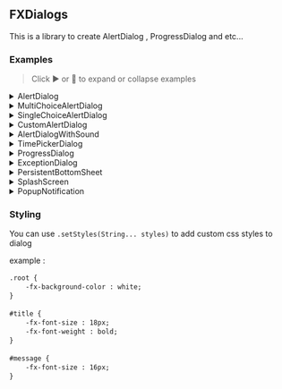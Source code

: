 ## FXDialogs

This is a library to create AlertDialog , ProgressDialog and etc...

### Examples

> Click ▶️ or 🔽 to expand or collapse examples

<details>
<summary>AlertDialog</summary>

```java
var alert = new AlertDialog.Builder()
        .setDialogTitle("Title")
        .setDialogMessage("Message")
        .setPositiveButton("Ok", System.out::println)
        .create();
alert.initModality(Modality.APPLICATION_MODAL);
alert.setTitle(alert.getDialogTitle());
alert.show();
```

<img src="images/alert-dialog-demo-1.png" alt="AlertDialog">
</details>

<details>
<summary>MultiChoiceAlertDialog</summary>

```java
var alert = new AlertDialog.Builder()
        .setDialogTitle("Title")
        .setDialogMessage("Message")
        .setPositiveButton("Ok", System.out::println)
        .setMultiChoiceItems(new String[]{"A","B","C","D","E"}, new Integer[]{0,2,3}, (which, isChecked) -> {
            if (isChecked)
                System.out.println(which + " checked");
            })
        .create();
alert.initModality(Modality.APPLICATION_MODAL);
alert.setTitle(alert.getDialogTitle());
alert.show();
```

<img src="images/alert-dialog-demo-2.png" alt="MultiChoiceAlertDialog">
</details>

<details>
<summary>SingleChoiceAlertDialog</summary>

```java
var alert = new AlertDialog.Builder()
        .setDialogTitle("Title")
        .setDialogMessage("Message")
        .setPositiveButton("Ok", System.out::println)
        .setSingleChoiceItems(new String[]{"A","B","C","D"}, 2, which -> System.out.println(which + "checked"))
        .create(); 
alert.initModality(Modality.APPLICATION_MODAL);
alert.setTitle(alert.getDialogTitle());
alert.show();
```

<img src="images/alert-diaog-demo-3.png" alt="SingleChoiceAlertDialog">
</details>

<details>
<summary>CustomAlertDialog</summary>

```java
var customNodeContainer = new HBox();
customNodeContainer.setPadding(new Insets(10));
var textField = new TextField();
HBox.setHgrow(textField, Priority.ALWAYS);
textField.setPromptText("Name");   
                       
customNodeContainer.getChildren().add(textField);

var alert = new AlertDialog.Builder()
        .setDialogTitle("Name")
        .setDialogMessage("Enter your name in below text field")
        .setPositiveButton("Ok", which -> System.out.println(textField.getText()))
        .setNode(customNodeContainer)
        .create();
alert.initModality(Modality.APPLICATION_MODAL);
alert.setTitle(alert.getDialogTitle());
alert.show();
```

<img src="images/alert-dialog-demo-4.png" alt="CustomAlertDialog">
</details>

<details>
<summary>AlertDialogWithSound</summary>

```java
var alert = new AlertDialog.Builder()   
        .setDialogTitle("DialogWithSound")
        .setDialogMessage("The sound will be play when dialog shown")
        .setPositiveButton("Ok", System.out::println)
        .setSound(Sounds.ChimesGlassy)
        .create();
alert.initModality(Modality.APPLICATION_MODAL);
alert.setTitle(alert.getDialogTitle());
alert.show();
```

Note : you should add javafx.media dependency when you want to use sounds
</details>


<details>
<summary>TimePickerDialog</summary>

```java
var timePickerDialog = new TimePickerDialog.Builder()
        .create();
timePickerDialog.initModality(Modality.APPLICATION_MODAL);
timePickerDialog.showAndWait();

System.out.println(timePickerDialog.getTime().toString());
```

<img src="images/timepicker-dialog-demo.png" alt="TimePickerDialog">
</details>

<details>
<summary>ProgressDialog</summary>

```java
var progressDialog = new ProgressDialog.Builder()
        .setDialogTitle("Title")
        .setDialogMessage("Message")
        .setProgressType(ProgressDialog.ProgressBarType.Bar)
        .setProgress(.5)
        .create();
progressDialog.initModality(Modality.APPLICATION_MODAL);
progressDialog.setTitle(progressDialog.getDialogTitle());
progressDialog.show();
```

<img src="images/progress-dialog-demo.png" alt="ProgressDialog">
</details>

<details>
<summary>ExceptionDialog</summary>

```java
try {
    System.out.println(20/0);
}catch (ArithmeticException e) {
    var exceptionDialog = new ExceptionDialog.Builder()
            .setDialogMessage(e.getMessage())
            .setException(e)
            .create();
    exceptionDialog.show();
}
```

<img src="images/exception-dialog-demo.png" alt="ExceptionDialog">
</details>

<details>
<summary>PersistentBottomSheet</summary>

```java
var root = new BorderPane();

var persistentBottomSheet = new PersistentBottomSheet();
persistentBottomSheet.setPrefHeight(150);
persistentBottomSheet.setStyle("-fx-background-color : orange;");
persistentBottomSheet.setDuration(Duration.seconds(.5));
persistentBottomSheet.dragHandlerImageProperty().set(new Image(Objects.requireNonNull(getClass().getResourceAsStream("round_horizontal_rule_white_24dp.png"))));
persistentBottomSheet.addSupportResizing();

var label = new Label("Bottom Sheet");
label.setStyle("-fx-text-fill : white; -fx-font-size : 18px;");
var bottomSheetContentRoot = new StackPane(label);
bottomSheetContentRoot.setPadding(new Insets(15));

persistentBottomSheet.getChildren().add(bottomSheetContentRoot);

var showButton = new Button("Hide");
showButton.setPrefSize(75, 25);
showButton.setOnAction(event -> {
    persistentBottomSheet.showingProperty().set(!persistentBottomSheet.isShowing());
        if (persistentBottomSheet.isShowing())
            showButton.setText("Hide");
        else
            showButton.setText("Show");
    });

root.setCenter(new StackPane(showButton));
root.setBottom(persistentBottomSheet);
```

BottomSheetCallBack

```java
persistentBottomSheet.setCallBack(new BottomSheetCallBack() {
    @Override
    public void onState(PersistentBottomSheet bottomSheet, int state) {
        switch (state) {
            case PersistentBottomSheet.EXPANDED ->
                    System.out.println("expanded");
            case PersistentBottomSheet.COLLAPSED ->
                    System.out.println("collapsed");
            case PersistentBottomSheet.DRAGGED -> 
                    System.out.println("dragged");
            case PersistentBottomSheet.HIDDEN ->
                    System.out.println("hidden");
            case PersistentBottomSheet.SHOWN ->
                    System.out.println("shown");
        }
    }

    @Override
    public void onResized(PersistentBottomSheet bottomSheet, int percent) {
        System.out.println(percent + "%");
    }
});
```

<img src="images/persistent-bottom-sheet-demo-1.png" alt="PersistentBottomSheetDemo">
<img src="images/persistent-bottom-sheet-demo-2.png" alt="PersistentBottomSheetDemo">

</details>

<details>
<summary>SplashScreen</summary>

```java
import javafx.application.Application;
import javafx.scene.Parent;
import javafx.scene.Scene;
import javafx.scene.control.Label;
import javafx.scene.layout.StackPane;
import javafx.stage.Stage;
import javafx.util.Duration;

public class Main extends Application {

    public static void main(String[] args) {
        launch(args);
    }

    @Override
    public void start(Stage primaryStage) {
        primaryStage.setTitle("SplashScreenDemo");
        primaryStage.setScene(new Scene(createContent(), 600, 400));

        var splashScreen = new SplashScreen.Builder(Duration.seconds(2), primaryStage)
                .setScene(new Scene(createSplashScreenContent(), 600, 400))
                .create();
        splashScreen.show();
    }

    private Parent createSplashScreenContent() {
        var label = new Label("SplashScreenDemo");
        label.setStyle("-fx-font-size: 25px; -fx-font-weight: bold; -fx-text-fill: white;");

        var root = new StackPane(label);
        root.setStyle("-fx-background-color: linear-gradient(to right, #FF508E, #5AC0FF);");

        return root;
    }

    private Parent createContent() {
        var label = new Label("Hello, World");
        label.setStyle("-fx-font-size: 20px;");

        var root = new StackPane(label);
        root.setStyle("-fx-background-color: white;");

        return root;
    }
}
```

<img src="images/splashscreen-demo-1.png" alt="SplashScreenDemo">

after 2 seconds

<img src="images/splashscreen-demo-2.png" alt="SplashScreenDemo">
</details>

<details>
<summary>PopupNotification</summary>

- create notification layout (of course you can set controller)

`notification-view.fxml`

```xml
<?xml version="1.0" encoding="UTF-8"?>

<?import javafx.scene.control.Label?>
<?import javafx.scene.layout.AnchorPane?>


<AnchorPane id="root" prefHeight="150.0" prefWidth="320.0" stylesheets="@style.css" xmlns="http://javafx.com/javafx/17" xmlns:fx="http://javafx.com/fxml/1">
   <children>
      <Label id="title" fx:id="title" layoutX="14.0" layoutY="14.0" text="ExampleNotification" AnchorPane.leftAnchor="0.0" AnchorPane.rightAnchor="0.0" AnchorPane.topAnchor="0.0" />
      <Label id="message" fx:id="message" layoutX="8.0" layoutY="46.0" text="This is a custom notification" wrapText="true" AnchorPane.leftAnchor="0.0" AnchorPane.rightAnchor="0.0" />
   </children>
</AnchorPane>
```

- style sheet

`style.css`

```
#root {
    -fx-background-color: white;
    -fx-background-insets: 5;
    -fx-padding: 8;
    -fx-effect: dropshadow(three-pass-box, black, 10, 0, 0, 0);
    -fx-background-radius: 5;
}

#title {
    -fx-font-size: 20px;
    -fx-font-weight: bold;
}

#message {
    -fx-font-size: 16px;
}
```

- create and show the notification

```java
try {
    var loader = new FXMLLoader(getClass().getResource("notification-view.fxml"));

    var notification = new PopupNotification(((AnchorPane) loader.load()));
    notification.setSound(Sounds.Succeeded);
    notification.setAutoHide(true);
    notification.show(primaryStage);
}catch (IOException e) {
    e.printStackTrace();
}
```

result :

<img src="images/notification-demo.png" alt="notification demo">

</details>

### Styling

You can use `.setStyles(String... styles)` to add custom css styles to dialog

example :

```
.root {
    -fx-background-color : white;
}

#title {
    -fx-font-size : 18px;
    -fx-font-weight : bold;
}

#message {
    -fx-font-size : 16px;
}
```
